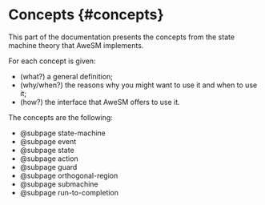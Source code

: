 # Concepts {#concepts}

This part of the documentation presents the concepts from the state machine theory that AweSM implements.

For each concept is given:
* (what?) a general definition;
* (why/when?) the reasons why you might want to use it and when to use it;
* (how?) the interface that AweSM offers to use it.

The concepts are the following:
* @subpage state-machine
* @subpage event
* @subpage state
* @subpage action
* @subpage guard
* @subpage orthogonal-region
* @subpage submachine
* @subpage run-to-completion
